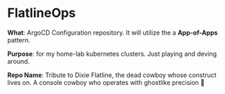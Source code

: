 # FlatlineOps

**What**: ArgoCD Configuration repository. It will utilize the a **App-of-Apps** pattern.

**Purpose**: for my home-lab kubernetes clusters.
Just playing and deving around.

**Repo Name**: Tribute to Dixie Flatline, the dead cowboy whose construct lives on. A console cowboy who operates with ghostlike precision 👻
